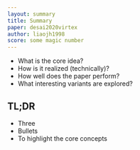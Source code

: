 ```yaml
---
layout: summary
title: Summary
paper: desai2020virtex
author: liaojh1998
score: some magic number
---
```


* What is the core idea?
* How is it realized (technically)?
* How well does the paper perform?
* What interesting variants are explored?

## TL;DR
* Three
* Bullets
* To highlight the core concepts

